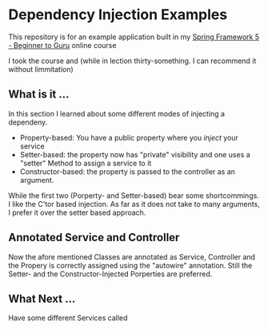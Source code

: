 # Dependency Injection Examples

This repository is for an example application built in my [Spring Framework 5 - Beginner to Guru](https://www.udemy.com/testing-spring-boot-beginner-to-guru/?couponCode=GITHUB_REPO) online course

I took the course and (while in lection thirty-something. I can recommend it without limmitation)


## What is it ...

In this section I learned about some different modes of injecting a dependeny. 

* Property-based: You have a public property where you _inject_ your service
* Setter-based: the property now has "private" visibility and one uses a "setter" Method to assign a service to it
* Constructor-based: the property is passed to the controller as an argument.

While the first two (Porperty- and Setter-based) bear some shortcommings. I like the C'tor based injection. As far as it
does not take to many arguments, I prefer it over the setter based approach. 


## Annotated Service and Controller
 
Now the afore mentioned Classes are annotated as Service, Controller and the Propery is correctly assigned using the 
"autowire" annotation. Still the Setter- and the Constructor-Injected Porperties are preferred.

## What Next ...
Have some different Services called
 